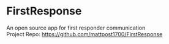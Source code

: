 # FirstResponse
An open source app for first responder communication \
Project Repo: https://github.com/mattpost1700/FirstResponse
